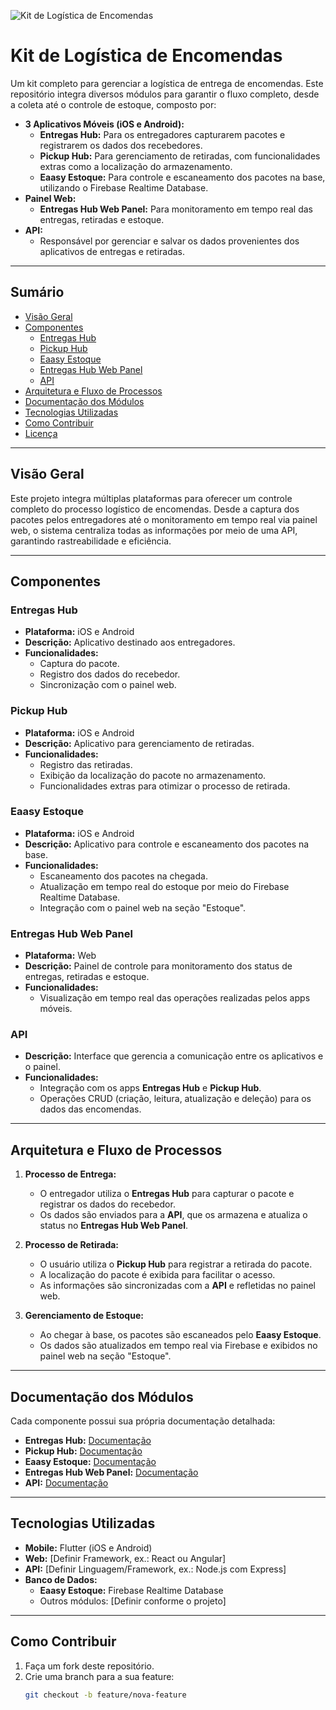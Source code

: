 <!-- Banner -->
![Kit de Logística de Encomendas](https://via.placeholder.com/1200x300?text=Kit+de+Logística+de+Encomendas)

# Kit de Logística de Encomendas

Um kit completo para gerenciar a logística de entrega de encomendas. Este repositório integra diversos módulos para garantir o fluxo completo, desde a coleta até o controle de estoque, composto por:

- **3 Aplicativos Móveis (iOS e Android):**
  - **Entregas Hub:** Para os entregadores capturarem pacotes e registrarem os dados dos recebedores.
  - **Pickup Hub:** Para gerenciamento de retiradas, com funcionalidades extras como a localização do armazenamento.
  - **Eaasy Estoque:** Para controle e escaneamento dos pacotes na base, utilizando o Firebase Realtime Database.
- **Painel Web:**
  - **Entregas Hub Web Panel:** Para monitoramento em tempo real das entregas, retiradas e estoque.
- **API:**
  - Responsável por gerenciar e salvar os dados provenientes dos aplicativos de entregas e retiradas.

---

## Sumário

- [Visão Geral](#visão-geral)
- [Componentes](#componentes)
  - [Entregas Hub](#entregas-hub)
  - [Pickup Hub](#pickup-hub)
  - [Eaasy Estoque](#eaasy-estoque)
  - [Entregas Hub Web Panel](#entregas-hub-web-panel)
  - [API](#api)
- [Arquitetura e Fluxo de Processos](#arquitetura-e-fluxo-de-processos)
- [Documentação dos Módulos](#documentação-dos-módulos)
- [Tecnologias Utilizadas](#tecnologias-utilizadas)
- [Como Contribuir](#como-contribuir)
- [Licença](#licença)

---

## Visão Geral

Este projeto integra múltiplas plataformas para oferecer um controle completo do processo logístico de encomendas. Desde a captura dos pacotes pelos entregadores até o monitoramento em tempo real via painel web, o sistema centraliza todas as informações por meio de uma API, garantindo rastreabilidade e eficiência.

---

## Componentes

### Entregas Hub

- **Plataforma:** iOS e Android
- **Descrição:** Aplicativo destinado aos entregadores.
- **Funcionalidades:**
  - Captura do pacote.
  - Registro dos dados do recebedor.
  - Sincronização com o painel web.

### Pickup Hub

- **Plataforma:** iOS e Android
- **Descrição:** Aplicativo para gerenciamento de retiradas.
- **Funcionalidades:**
  - Registro das retiradas.
  - Exibição da localização do pacote no armazenamento.
  - Funcionalidades extras para otimizar o processo de retirada.

### Eaasy Estoque

- **Plataforma:** iOS e Android
- **Descrição:** Aplicativo para controle e escaneamento dos pacotes na base.
- **Funcionalidades:**
  - Escaneamento dos pacotes na chegada.
  - Atualização em tempo real do estoque por meio do Firebase Realtime Database.
  - Integração com o painel web na seção "Estoque".

### Entregas Hub Web Panel

- **Plataforma:** Web
- **Descrição:** Painel de controle para monitoramento dos status de entregas, retiradas e estoque.
- **Funcionalidades:**
  - Visualização em tempo real das operações realizadas pelos apps móveis.

### API

- **Descrição:** Interface que gerencia a comunicação entre os aplicativos e o painel.
- **Funcionalidades:**
  - Integração com os apps **Entregas Hub** e **Pickup Hub**.
  - Operações CRUD (criação, leitura, atualização e deleção) para os dados das encomendas.

---

## Arquitetura e Fluxo de Processos

1. **Processo de Entrega:**
   - O entregador utiliza o **Entregas Hub** para capturar o pacote e registrar os dados do recebedor.
   - Os dados são enviados para a **API**, que os armazena e atualiza o status no **Entregas Hub Web Panel**.

2. **Processo de Retirada:**
   - O usuário utiliza o **Pickup Hub** para registrar a retirada do pacote.
   - A localização do pacote é exibida para facilitar o acesso.
   - As informações são sincronizadas com a **API** e refletidas no painel web.

3. **Gerenciamento de Estoque:**
   - Ao chegar à base, os pacotes são escaneados pelo **Eaasy Estoque**.
   - Os dados são atualizados em tempo real via Firebase e exibidos no painel web na seção "Estoque".

---

## Documentação dos Módulos

Cada componente possui sua própria documentação detalhada:

- **Entregas Hub:** [Documentação](./apps/entregas-hub/README.md)
- **Pickup Hub:** [Documentação](./apps/pickup-hub/README.md)
- **Eaasy Estoque:** [Documentação](./apps/eaasy_stock/README.md)
- **Entregas Hub Web Panel:** [Documentação](./web-panel/README.md)
- **API:** [Documentação](./entregas_hub_back_end/README.md)

---

## Tecnologias Utilizadas

- **Mobile:** Flutter (iOS e Android)
- **Web:** [Definir Framework, ex.: React ou Angular]
- **API:** [Definir Linguagem/Framework, ex.: Node.js com Express]
- **Banco de Dados:**
  - **Eaasy Estoque:** Firebase Realtime Database
  - Outros módulos: [Definir conforme o projeto]

---

## Como Contribuir

1. Faça um fork deste repositório.
2. Crie uma branch para a sua feature:
   ```bash
   git checkout -b feature/nova-feature
